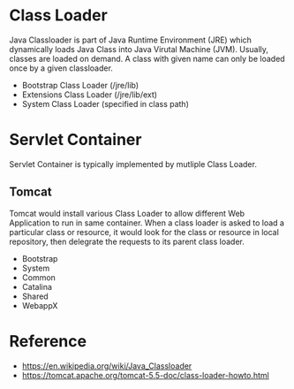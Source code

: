 # Class Loader
Java Classloader is part of Java Runtime Environment (JRE) which dynamically loads Java Class into Java Virutal Machine (JVM). Usually, classes are loaded on demand. A class with given name can only be loaded once by a given classloader.

* Bootstrap Class Loader (<Java Home>/jre/lib)
* Extensions Class Loader (<Java Home>/jre/lib/ext)
* System Class Loader (specified in class path)

# Servlet Container
Servlet Container is typically implemented by mutliple Class Loader.

## Tomcat 
Tomcat would install various Class Loader to allow different Web Application to run in same container. When a class loader is asked to load a particular class or resource, it would look for the class or resource in local repository, then delegrate the requests to its parent class loader.

* Bootstrap
* System
* Common
* Catalina
* Shared
* WebappX

# Reference
* https://en.wikipedia.org/wiki/Java_Classloader
* https://tomcat.apache.org/tomcat-5.5-doc/class-loader-howto.html